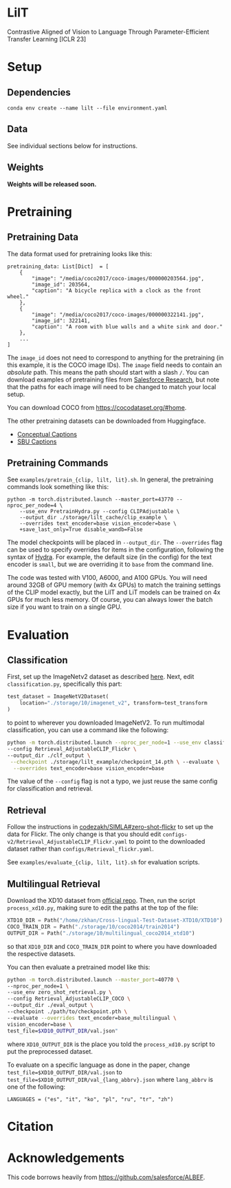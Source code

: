 # LilT
Contrastive Aligned of Vision to Language Through Parameter-Efficient Transfer Learning [ICLR 23]
# Setup
## Dependencies
```
conda env create --name lilt --file environment.yaml
```
## Data
See individual sections below for instructions.
## Weights
**Weights will be released soon.**
# Pretraining
## Pretraining Data
The data format used for pretraining looks like this:
```
pretraining_data: List[Dict]  = [
    {
        "image": "/media/coco2017/coco-images/000000203564.jpg",
        "image_id": 203564,
        "caption": "A bicycle replica with a clock as the front wheel."
    },
    {
        "image": "/media/coco2017/coco-images/000000322141.jpg",
        "image_id": 322141,
        "caption": "A room with blue walls and a white sink and door."
    }, 
    ...
]
```
The `image_id` does not need to correspond to anything for the pretraining (in this example, it is the COCO image IDs). 
The `image` field needs to contain an _absolute_ path. 
This means the path should start with a slash `/`. 
You can download examples of pretraining files from [Salesforce Research](https://storage.googleapis.com/sfr-pcl-data-research/ALBEF/json_pretrain.zip), but note that the paths for each image will need to be changed to match your local setup.

You can download COCO from https://cocodataset.org/#home.

The other pretraining datasets can be downloaded from Huggingface.
- [Conceptual Captions](https://huggingface.co/datasets/conceptual_captions)
- [SBU Captions](https://huggingface.co/datasets/sbu_captions)

## Pretraining Commands
See `examples/pretrain_{clip, lilt, lit}.sh`.
In general, the pretraining commands look something like this:
```
python -m torch.distributed.launch --master_port=43770 --nproc_per_node=4 \
    --use_env PretrainHydra.py --config CLIPAdjustable \
    --output_dir ./storage/lilt_cache/clip_example \
    --overrides text_encoder=base vision_encoder=base \
    +save_last_only=True disable_wandb=False
```
The model checkpoints will be placed in `--output_dir`.
The `--overrides` flag can be used to specify overrides for items in the configuration, following the syntax of [Hydra](https://github.com/facebookresearch/hydra).
For example, the default size (in the config) for the text encoder is `small`, but we are overriding it to `base` from the command line.

The code was tested with V100, A6000, and A100 GPUs. 
You will need around 32GB of GPU memory (with 4x GPUs) to match the training settings of the CLIP model exactly, but the LilT and LiT models can be trained on 4x GPUs for much less memory. 
Of course, you can always lower the batch size if you want to train on a single GPU.

# Evaluation
## Classification
First, set up the ImageNetv2 dataset as described [here](https://github.com/modestyachts/ImageNetV2). 
Next, edit `classification.py`, specifically this part:
```python
test_dataset = ImageNetV2Dataset(
    location="./storage/10/imagenet_v2", transform=test_transform
)
```
to point to wherever you downloaded ImageNetV2.
To run multimodal classification, you can use a command like the following:
```bash
python -m torch.distributed.launch --nproc_per_node=1 --use_env classification.py \
--config Retrieval_AdjustableCLIP_Flickr \
--output_dir ./clf_output \
 --checkpoint ./storage/lilt_example/checkpoint_14.pth \ --evaluate \
  --overrides text_encoder=base vision_encoder=base
```
 The value of the `--config` flag is not a typo, we just reuse the same config for classification and retrieval.

## Retrieval
Follow the instructions in [codezakh/SIMLA#zero-shot-flickr](https://github.com/codezakh/SIMLA#zero-shot-flickr) to set up the data for Flickr.
The only change is that you should edit `configs-v2/Retrieval_AdjustableCLIP_Flickr.yaml` to point to the downloaded dataset rather than `configs/Retrieval_flickr.yaml`.


See `examples/evaluate_{clip, lilt, lit}.sh` for evaluation scripts.

## Multilingual Retrieval
Download the XD10 dataset from [official repo](https://github.com/adobe-research/Cross-lingual-Test-Dataset-XTD10). 
Then, run the script `process_xd10.py`, making sure to edit the paths at the top of the file:
```python
XTD10_DIR = Path("/home/zkhan/Cross-lingual-Test-Dataset-XTD10/XTD10")
COCO_TRAIN_DIR = Path("./storage/10/coco2014/train2014")
OUTPUT_DIR = Path("./storage/10/multilingual_coco2014_xtd10")
```
so that `XD10_DIR` and `COCO_TRAIN_DIR` point to where you have downloaded the respective datasets.

You can then evaluate a pretrained model like this:
```bash
python -m torch.distributed.launch --master_port=40770 \
--nproc_per_node=1 \
--use_env zero_shot_retrieval.py \
--config Retrieval_AdjustableCLIP_COCO \
--output_dir ./eval_output \
--checkpoint ./path/to/checkpoint.pth \
--evaluate --overrides text_encoder=base_multilingual \
vision_encoder=base \
test_file=$XD10_OUTPUT_DIR/val.json"
```
where `XD10_OUTPUT_DIR` is the place you told the `process_xd10.py` script to put the preprocessed dataset.

To evaluate on a specific language as done in the paper, change `test_file=$XD10_OUTPUT_DIR/val.json` to `test_file=$XD10_OUTPUT_DIR/val_{lang_abbrv}.json` where `lang_abbrv` is one of the following:
```
LANGUAGES = ("es", "it", "ko", "pl", "ru", "tr", "zh")
```



# Citation

# Acknowledgements
This code borrows heavily from https://github.com/salesforce/ALBEF.
